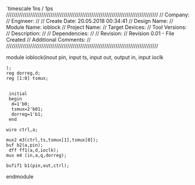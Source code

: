 `timescale 1ns / 1ps
//////////////////////////////////////////////////////////////////////////////////
// Company: 
// Engineer: 
// 
// Create Date: 20.05.2018 00:34:41
// Design Name: 
// Module Name: ioblock
// Project Name: 
// Target Devices: 
// Tool Versions: 
// Description: 
// 
// Dependencies: 
// 
// Revision:
// Revision 0.01 - File Created
// Additional Comments:
// 
//////////////////////////////////////////////////////////////////////////////////


module ioblock(inout pin,
                input ts,
                input out,
                output in,
                input ioclk
                          
    );
    reg dorreg,d;
    reg [1:0] tsmux;
    
      
     initial
     begin
      d=1'b0;
      tsmux=2'b01;
      dorreg=1'b1;
     end
    
    wire ctrl,a;
    
    mux2 m3(ctrl,ts,tsmux[1],tsmux[0]);
    buf b2(a,pin);
     dff ff1(a,d,ioclk);
    mux m4 (in,a,q,dorreg);
   
    bufif1 b1(pin,out,ctrl);   
endmodule









 

